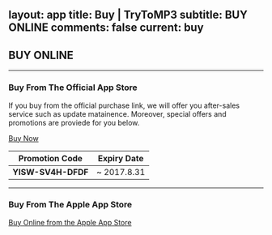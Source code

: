 layout: app
title: Buy | TryToMP3
subtitle: BUY ONLINE
comments: false
current: buy
---

## <strong>BUY ONLINE</strong>
---

### Buy From The Official App Store
If you buy from the official purchase link, we will offer you after-sales service such as update matainence. Moreover, special offers and promotions are proviede for you below.  

<a href="https://shopper.mycommerce.com/checkout/cart/add/55399-10" target="_blank"><span class="cls-banner-start-link"> <i class="fa fa-shopping-bag fa-3x" aria-hidden="true"></i> <span> Buy Now </span> <i class="fa fa-angle-double-right"></i> </span></a>


Promotion Code | Expiry Date
------ | -------
**YISW-SV4H-DFDF** | ~ 2017.8.31

---

### Buy From The Apple App Store
<a href="https://itunes.apple.com/us/app/trytomp3/id849023081?l=zh&ls=1&mt=12" target="_blank"><span class="cls-banner-start-link"> <i class="fa fa-apple fa-3x" aria-hidden="true"></i> <span> Buy Online from the Apple App Store </span><i class="fa fa-angle-double-right"></i></span> </a>

